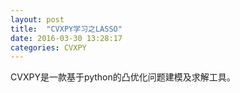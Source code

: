```yaml
---
layout: post
title:  "CVXPY学习之LASSO"
date: 2016-03-30 13:28:17
categories: CVXPY
---
```

CVXPY是一款基于python的凸优化问题建模及求解工具。